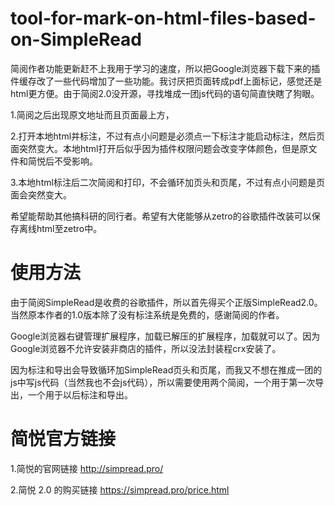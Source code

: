 # tool-for-mark-on-html-files-based-on-SimpleRead

简阅作者功能更新赶不上我用于学习的速度，所以把Google浏览器下载下来的插件缓存改了一些代码增加了一些功能。我讨厌把页面转成pdf上面标记，感觉还是html更方便。由于简阅2.0没开源，寻找堆成一团js代码的语句简直快瞎了狗眼。

1.简阅之后出现原文地址而且页面最上方，

2.打开本地html并标注，不过有点小问题是必须点一下标注才能启动标注，然后页面突然变大。本地html打开后似乎因为插件权限问题会改变字体颜色，但是原文件和简悦后不受影响。

3.本地html标注后二次简阅和打印，不会循环加页头和页尾，不过有点小问题是页面会突然变大。

希望能帮助其他搞科研的同行者。希望有大佬能够从zetro的谷歌插件改装可以保存离线html至zetro中。

# 使用方法

由于简阅SimpleRead是收费的谷歌插件，所以首先得买个正版SimpleRead2.0。当然原本作者的1.0版本除了没有标注系统是免费的，感谢简阅的作者。

Google浏览器右键管理扩展程序，加载已解压的扩展程序，加载就可以了。因为Google浏览器不允许安装非商店的插件，所以没法封装程crx安装了。

因为标注和导出会导致循环加SimpleRead页头和页尾，而我又不想在推成一团的js中写js代码（当然我也不会js代码），所以需要使用两个简阅，一个用于第一次导出，一个用于以后标注和导出。
# 简悦官方链接

1.简悦的官网链接 http://simpread.pro/

2.简悦 2.0 的购买链接 https://simpread.pro/price.html
